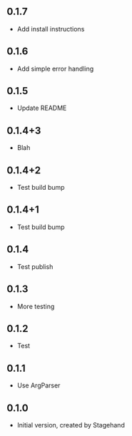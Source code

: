 ## 0.1.7

- Add install instructions

## 0.1.6

- Add simple error handling

## 0.1.5

- Update README

## 0.1.4+3

- Blah

## 0.1.4+2

- Test build bump

## 0.1.4+1

- Test build bump

## 0.1.4

- Test publish

## 0.1.3

- More testing

## 0.1.2

- Test

## 0.1.1

- Use ArgParser

## 0.1.0

- Initial version, created by Stagehand
